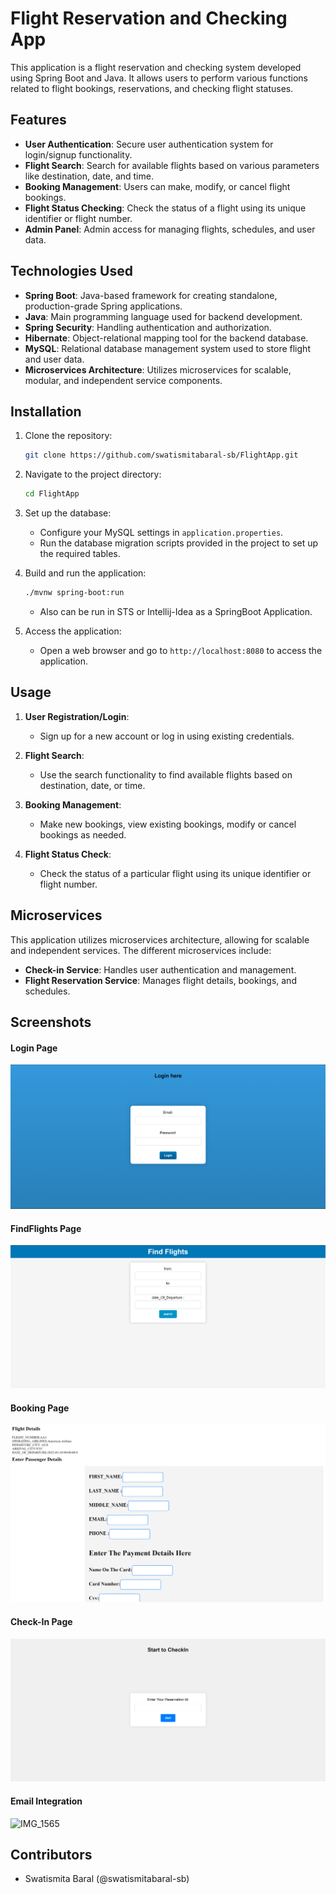 
# Flight Reservation and Checking App

This application is a flight reservation and checking system developed using Spring Boot and Java. It allows users to perform various functions related to flight bookings, reservations, and checking flight statuses.

## Features

- **User Authentication**: Secure user authentication system for login/signup functionality.
- **Flight Search**: Search for available flights based on various parameters like destination, date, and time.
- **Booking Management**: Users can make, modify, or cancel flight bookings.
- **Flight Status Checking**: Check the status of a flight using its unique identifier or flight number.
- **Admin Panel**: Admin access for managing flights, schedules, and user data.

## Technologies Used

- **Spring Boot**: Java-based framework for creating standalone, production-grade Spring applications.
- **Java**: Main programming language used for backend development.
- **Spring Security**: Handling authentication and authorization.
- **Hibernate**: Object-relational mapping tool for the backend database.
- **MySQL**: Relational database management system used to store flight and user data.
- **Microservices Architecture**: Utilizes microservices for scalable, modular, and independent service components.

## Installation

1. Clone the repository:
   ```bash
   git clone https://github.com/swatismitabaral-sb/FlightApp.git
   ```

2. Navigate to the project directory:
   ```bash
   cd FlightApp
   ```

3. Set up the database:
   - Configure your MySQL settings in `application.properties`.
   - Run the database migration scripts provided in the project to set up the required tables.

4. Build and run the application:
   ```bash
   ./mvnw spring-boot:run
   ```
   - Also can be run in STS or Intellij-Idea as a SpringBoot Application.

5. Access the application:
   - Open a web browser and go to `http://localhost:8080` to access the application.

## Usage

1. **User Registration/Login**:
   - Sign up for a new account or log in using existing credentials.

2. **Flight Search**:
   - Use the search functionality to find available flights based on destination, date, or time.

3. **Booking Management**:
   - Make new bookings, view existing bookings, modify or cancel bookings as needed.

4. **Flight Status Check**:
   - Check the status of a particular flight using its unique identifier or flight number.

## Microservices

This application utilizes microservices architecture, allowing for scalable and independent services. The different microservices include:
- **Check-in Service**: Handles user authentication and management.
- **Flight Reservation Service**: Manages flight details, bookings, and schedules.

## Screenshots

#### Login Page
![Login](./assets/login.png)


#### FindFlights Page
![Find Flights](./assets/FindFlights.png)


#### Booking Page
![Booking Page](./assets/BookingsPage.png)


#### Check-In Page
![Check-In Pageg](./assets/Checkin.png)

#### Email Integration
![IMG_1565](https://github.com/swatismitabaral-sb/FlightApp/assets/84589402/57586ced-44e2-4c3f-bc86-e206380ed739)


## Contributors

- Swatismita Baral (@swatismitabaral-sb)

